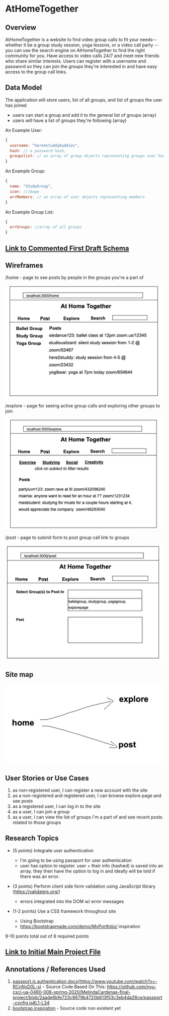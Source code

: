 # AtHomeTogether

## Overview

AtHomeTogether is a website to find video group calls to fit your needs-- whether it be a group study session, yoga lessons, or a video call party -- you can use the search engine on AtHomeTogether to find the right community for you. Have access to video calls 24/7 and meet new friends who share similar interests. Users can register with a username and password so they can join the groups they're interested in and have easy access to the group call links. 

## Data Model

The application will store users, list of all groups, and list of groups the user has joined

* users can start a group and add it to the general list of groups (array)
* users will have a list of groups they're following (array)


An Example User:

```javascript
{
  username: "here4studdybuddies",
  hash: // a password hash,
  groupslist: // an array of group objects representing groups user has joined
}
```

An Example Group:

```javascript
{
  name: "StudyGroup",
  icon: //image 
  arrMembers: // an array of user objects representing members
}
```

An Example Group List:

```javascript
{
  arrGroups: //array of all groups
}
```


## [Link to Commented First Draft Schema](db.js) 

## Wireframes

/home - page to see posts by people in the groups you're a part of

![home](documents/home.png)

/explore - page for seeing active group calls and exploring other groups to join

![explore](documents/explore.png)

/post - page to submit form to post group call link to groups

![post](documents/post.png)

## Site map
                  
![site map](documents/sitemap.png)

## User Stories or Use Cases

1. as non-registered user, I can register a new account with the site
2. as a non-registered and registered user, I can browse explore page and see posts
3. as a registered user, I can log in to the site 
4. as a user, I can join a group 
5. as a user, I can view the list of groups I'm a part of and see recent posts related to those groups

## Research Topics

* (5 points) Integrate user authentication
    * I'm going to be using passport for user authentication
    * user has option to register. user + their info (hashed) is saved into an array. they then have the option to log in and ideally will be told if there was an error.  
    
* (3 points) Perform client side form validation using JavaScript library (https://validatejs.org/)
    * errors integrated into the DOM w/ error messages

* (1-2 points) Use a CSS framework throughout site 
    * Using Bootstrap 
    * https://bootstrapmade.com/demo/MyPortfolio/ inspiration 

9-10 points total out of 8 required points 

## [Link to Initial Main Project File](app.js) 

## Annotations / References Used

1. [passport.js authentication docs](http://passportjs.org/docs)(https://www.youtube.com/watch?v=-RCnNyD0L-s) - Source Code Based On This: https://github.com/nyu-csci-ua-0480-008-spring-2020/MelindaCardenas-final-project/blob/2aade6bfe723c9679b4720b613f53c3eb4da26ce/passport-config.js#L1-L34 
2. [bootstrap inspiration](https://bootstrapmade.com/demo/MyPortfolio/) - Source code non existent yet


